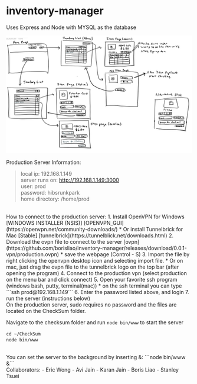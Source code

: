 # inventory-manager
Uses Express and Node with MYSQL as the database

![storyboard](github_files/storyboard.png)

Production Server Information:
> local ip: 192.168.1.149 <br/>
> server runs on: http://192.168.1.149:3000 <br/>
> user: prod <br/>
> password: hibsrunkpark <br/>
> home directory: /home/prod <br/>

<br/>
How to connect to the production server:
1. Install OpenVPN for Windows [WINDOWS INSTALLER (NSIS)] [OPENVPN_GUI](https://openvpn.net/community-downloads/)
* Or install Tunnelbrick for Mac [Stable] [tunnelbrick](https://tunnelblick.net/downloads.html)
2. Download the ovpn file to connect to the server [ovpn](https://github.com/borisliao/inventory-manager/releases/download/0.0.1-vpn/production.ovpn)
* save the webpage (Control - S)
3. Import the file by right clicking the openvpn desktop icon and selecting import file.
* Or on mac, just drag the ovpn file to the tunnelbrick logo on the top bar (after opening the program)
4. Connect to the production vpn (select production on the menu bar and click connect)
5. Open your favorite ssh program (windows bash, putty, terminal(mac))
* on the ssh terminal you can type ```ssh prod@192.168.1.149```
6. Enter the password listed above, and login
7. run the server (instructions below)

<br/>
On the production server, sudo requires no password and the files are located on the CheckSum folder.
<br/>

Navigate to the checksum folder and run ```node bin/www``` to start the server
```shell
cd ~/CheckSum
node bin/www
```

<br/>
You can set the server to the background by inserting &:  ```node bin/www &```
<br/>
Collaborators:
- Eric Wong
- Avi Jain
- Karan Jain
- Boris Liao
- Stanley Tsuei

